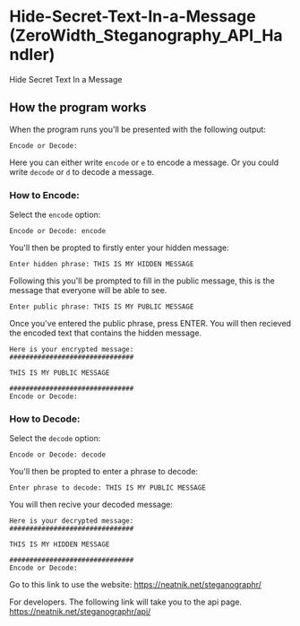 # Hide-Secret-Text-In-a-Message (ZeroWidth_Steganography_API_Handler)
Hide Secret Text In a Message

## How the program works

When the program runs you'll be presented with the following output:

 ```
Encode or Decode:
 ```

Here you can either write `encode` or `e` to encode a message. Or you could write `decode` or `d` to decode a message.

### How to Encode:

Select the `encode` option:

```
Encode or Decode: encode
```

You'll then be propted to firstly enter your hidden message:

```
Enter hidden phrase: THIS IS MY HIDDEN MESSAGE
```

Following this you'll be prompted to fill in the public message, this is the message that everyone will be able to see.

```
Enter public phrase: THIS IS MY PUBLIC MESSAGE
```

Once you've entered the public phrase, press ENTER. You will then recieved the encoded text that contains the hidden message.
 
``` 
Here is your encrypted message:
###############################

THIS IS MY PUBLIC MESSAGE

###############################
Encode or Decode: 
```

### How to Decode:
 
Select the `decode` option:

```
Encode or Decode: decode
```

You'll then be propted to enter a phrase to decode: 

```
Enter phrase to decode: THIS IS MY PUBLIC MESSAGE
```

You will then recive your decoded message:

```
Here is your decrypted message:
###############################

THIS IS MY HIDDEN MESSAGE

###############################
Encode or Decode: 
```

Go to this link to use the website: https://neatnik.net/steganographr/


For developers. The following link will take you to the api page. https://neatnik.net/steganographr/api/


